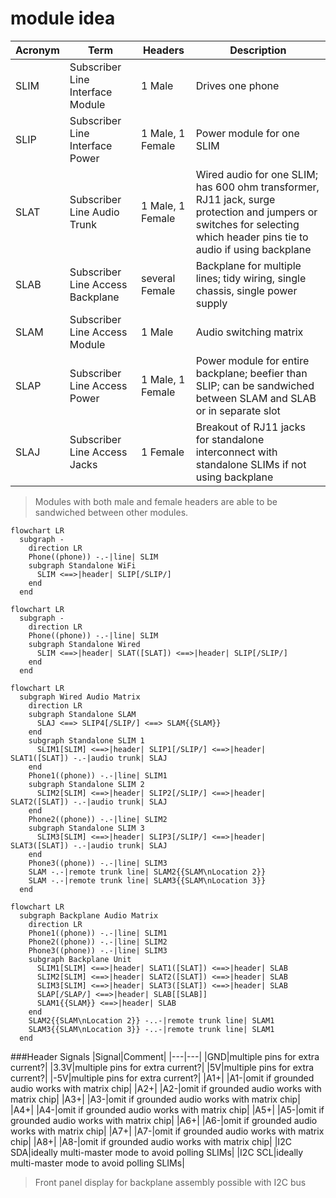 # module idea

|Acronym|Term|Headers|Description|
|---|---|---|---|
|SLIM|Subscriber Line Interface Module|1 Male|Drives one phone|
|SLIP|Subscriber Line Interface Power|1 Male, 1 Female|Power module for one SLIM|
|SLAT|Subscriber Line Audio Trunk|1 Male, 1 Female|Wired audio for one SLIM; has 600 ohm transformer, RJ11 jack, surge protection and jumpers or switches for selecting which header pins tie to audio if using backplane|
|SLAB|Subscriber Line Access Backplane|several Female|Backplane for multiple lines; tidy wiring, single chassis, single power supply|
|SLAM|Subscriber Line Access Module|1 Male|Audio switching matrix|
|SLAP|Subscriber Line Access Power|1 Male, 1 Female|Power module for entire backplane; beefier than SLIP; can be sandwiched between SLAM and SLAB or in separate slot|
|SLAJ|Subscriber Line Access Jacks|1 Female|Breakout of RJ11 jacks for standalone interconnect with standalone SLIMs if not using backplane|

>Modules with both male and female headers are able to be sandwiched between other modules. 

```mermaid
flowchart LR
  subgraph -
    direction LR
    Phone((phone)) -.-|line| SLIM
    subgraph Standalone WiFi
      SLIM <==>|header| SLIP[/SLIP/]
    end
  end
```
```mermaid
flowchart LR
  subgraph -
    direction LR
    Phone((phone)) -.-|line| SLIM
    subgraph Standalone Wired
      SLIM <==>|header| SLAT([SLAT]) <==>|header| SLIP[/SLIP/]
    end
  end
```
```mermaid
flowchart LR
  subgraph Wired Audio Matrix
    direction LR
    subgraph Standalone SLAM
      SLAJ <==> SLIP4[/SLIP/] <==> SLAM{{SLAM}}
    end
    subgraph Standalone SLIM 1
      SLIM1[SLIM] <==>|header| SLIP1[/SLIP/] <==>|header| SLAT1([SLAT]) -.-|audio trunk| SLAJ
    end
    Phone1((phone)) -.-|line| SLIM1
    subgraph Standalone SLIM 2
      SLIM2[SLIM] <==>|header| SLIP2[/SLIP/] <==>|header| SLAT2([SLAT]) -.-|audio trunk| SLAJ
    end
    Phone2((phone)) -.-|line| SLIM2
    subgraph Standalone SLIM 3
      SLIM3[SLIM] <==>|header| SLIP3[/SLIP/] <==>|header| SLAT3([SLAT]) -.-|audio trunk| SLAJ
    end
    Phone3((phone)) -.-|line| SLIM3
    SLAM -.-|remote trunk line| SLAM2{{SLAM\nLocation 2}}
    SLAM -.-|remote trunk line| SLAM3{{SLAM\nLocation 3}}
  end
```
```mermaid
flowchart LR
  subgraph Backplane Audio Matrix
    direction LR
    Phone1((phone)) -.-|line| SLIM1
    Phone2((phone)) -.-|line| SLIM2
    Phone3((phone)) -.-|line| SLIM3
    subgraph Backplane Unit
      SLIM1[SLIM] <==>|header| SLAT1([SLAT]) <==>|header| SLAB
      SLIM2[SLIM] <==>|header| SLAT2([SLAT]) <==>|header| SLAB
      SLIM3[SLIM] <==>|header| SLAT3([SLAT]) <==>|header| SLAB
      SLAP[/SLAP/] <==>|header| SLAB[[SLAB]]
      SLAM1{{SLAM}} <==>|header| SLAB
    end
    SLAM2{{SLAM\nLocation 2}} -..-|remote trunk line| SLAM1
    SLAM3{{SLAM\nLocation 3}} -..-|remote trunk line| SLAM1
  end
```

###Header Signals
|Signal|Comment|
|---|---|
|GND|multiple pins for extra current?|
|3.3V|multiple pins for extra current?|
|5V|multiple pins for extra current?|
|-5V|multiple pins for extra current?|
|A1+|
|A1-|omit if grounded audio works with matrix chip|
|A2+|
|A2-|omit if grounded audio works with matrix chip|
|A3+|
|A3-|omit if grounded audio works with matrix chip|
|A4+|
|A4-|omit if grounded audio works with matrix chip|
|A5+|
|A5-|omit if grounded audio works with matrix chip|
|A6+|
|A6-|omit if grounded audio works with matrix chip|
|A7+|
|A7-|omit if grounded audio works with matrix chip|
|A8+|
|A8-|omit if grounded audio works with matrix chip|
|I2C SDA|ideally multi-master mode to avoid polling SLIMs|
|I2C SCL|ideally multi-master mode to avoid polling SLIMs|
>Front panel display for backplane assembly possible with I2C bus